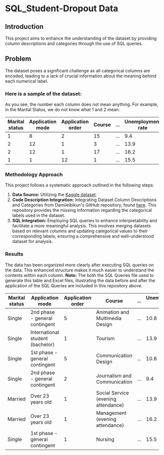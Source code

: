 # SQL_Student-Dropout Data


## Introduction

This project aims to enhance the understanding of the dataset by providing column descriptions and categories through the use of SQL queries.

## Problem
The dataset poses a significant challenge as all categorical columns are encoded, leading to a lack of crucial information about the meaning behind each numerical label.

### Here is a sample of the dataset:
As you see, the number each column does not mean anything. For example, in the Marital Status, we do not know what 1 and 2 mean.

| Marital status | Application mode | Application order | Course | ... | Unemployment rate | Inflation rate | GDP | Target  |
|-----------------|-------------------|-------------------|--------|-----|-------------------|-----------------|-----|---------|
| 1               | 8                 | 2                 | 15     | ... | 9.4               | -0.8            | -3.12| Graduate|
| 2               | 12                | 1                 | 3      | ... | 13.9              | -0.3            | 0.79| Graduate|
| 2               | 12                | 1                 | 17     | ... | 16.2              | 0.3             | -0.92| Graduate|
| 1               | 1                 | 12                | 1      | ... | 15.5              | 2.8             | -4.06| Graduate|


### Methodology Approach
This project follows a systematic approach outlined in the following steps:

1. **Data Source:** Utilizing the [Kaggle dataset](https://www.kaggle.com/datasets/thedevastator/higher-education-predictors-of-student-retention).
2. **Code Description Integration:** Integrating Dataset Column Descriptions and Categories from Damiieibikun's GitHub repository, found [here](https://github.com/Damiieibikun/Student-s-Dropout-Prediction-using-Supervised-Machine-Learning-Classifiers). This repository provides the missing information regarding the categorical labels used in the dataset.
3. **SQL Integration:** Employing SQL queries to enhance interpretability and facilitate a more meaningful analysis. This involves merging datasets based on relevant columns and updating categorical values to their corresponding labels, ensuring a comprehensive and well-understood dataset for analysis.

 

### Results
The data has been organized more clearly after executing SQL queries on the data. This enhanced structure makes it much easier to understand the contents within each column. **Note:** The both the SQL Queries file used to generate this table and Excel files, illustrating the data before and after the application of the SQL Queries are included in this repository above. 

| Marital status | Application mode                 | Application order | Course                              |...| Unemployment rate | Inflation rate | GDP | Target   |
|-----------------|----------------------------------|-------------------|-------------------------------------|-----------------------------------------------|-------------------|----------------|-----|----------|
| Single          | 2nd phase - general contingent   | 5                 | Animation and Multimedia Design    | ...                                             | 10.8              | 1.4            | 1.74| Dropout  |
| Single          | International student (bachelor) | 1                 | Tourism                             | ...                                            | 13.9              | -0.3           | 0.79| Graduate |
| Single          | 1st phase - general contingent   | 5                 | Communication Design                | ...                                             | 10.8              | 1.4            | 1.74| Dropout  |
| Single          | 2nd phase - general contingent   | 2                 | Journalism and Communication        | ...                                             | 9.4               | -0.8           | -3.12| Graduate |
| Married         | Over 23 years old                | 1                 | Social Service (evening attendance)  | ...                                             | 13.9              | -0.3           | 0.79| Graduate |
| Married         | Over 23 years old                | 1                 | Management (evening attendance)      | ...                                             | 16.2              | 0.3            | -0.92| Graduate |
| Single          | 1st phase - general contingent   | 1                 | Nursing                             | ...                                             | 15.5              | 2.8            | -4.06| Graduate |

 
